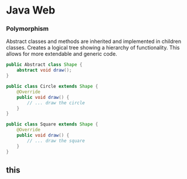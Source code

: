 # Java Web 

### Polymorphism 
Abstract classes and methods are inherited and implemented in children classes. Creates a logical tree showing a hierarchy of functionality. This allows for more extendable and generic code.

```Java
public Abstract class Shape {
    abstract void draw();
}

public class Circle extends Shape {
    @Override 
    public void draw() {
        // ... draw the circle
    }
}

public class Square extends Shape {
    @Override 
    public void draw() {
        // ... draw the square
    }
}
```

## this 


